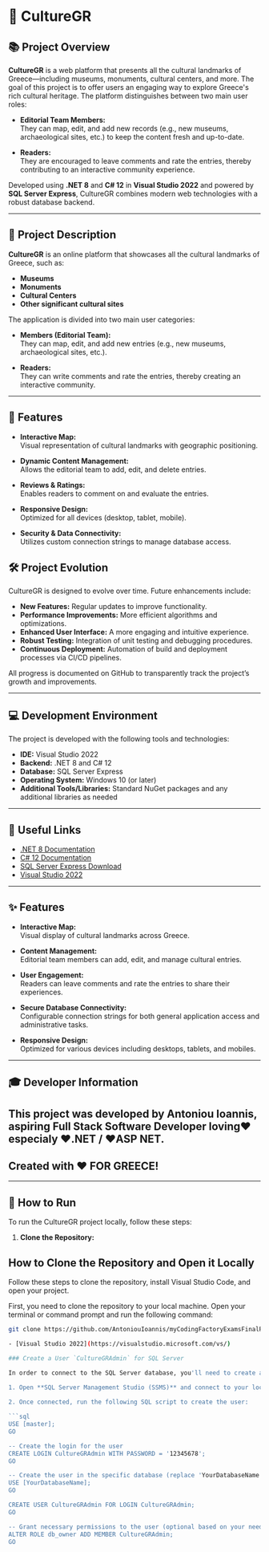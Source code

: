 # 🌟 CultureGR

## 📚 Project Overview
**CultureGR** is a web platform that presents all the cultural landmarks of Greece—including museums, monuments, cultural centers, and more. The goal of this project is to offer users an engaging way to explore Greece's rich cultural heritage. The platform distinguishes between two main user roles:

- **Editorial Team Members:**  
  They can map, edit, and add new records (e.g., new museums, archaeological sites, etc.) to keep the content fresh and up-to-date.

- **Readers:**  
  They are encouraged to leave comments and rate the entries, thereby contributing to an interactive community experience.

Developed using **.NET 8** and **C# 12** in **Visual Studio 2022** and powered by **SQL Server Express**, CultureGR combines modern web technologies with a robust database backend.

---

## 🎯 Project Description

**CultureGR** is an online platform that showcases all the cultural landmarks of Greece, such as:  
- **Museums**  
- **Monuments**  
- **Cultural Centers**  
- **Other significant cultural sites**

The application is divided into two main user categories:

- **Members (Editorial Team):**  
  They can map, edit, and add new entries (e.g., new museums, archaeological sites, etc.).

- **Readers:**  
  They can write comments and rate the entries, thereby creating an interactive community.

---

## 🚀 Features

- **Interactive Map:**  
  Visual representation of cultural landmarks with geographic positioning.

- **Dynamic Content Management:**  
  Allows the editorial team to add, edit, and delete entries.

- **Reviews & Ratings:**  
  Enables readers to comment on and evaluate the entries.

- **Responsive Design:**  
  Optimized for all devices (desktop, tablet, mobile).

- **Security & Data Connectivity:**  
  Utilizes custom connection strings to manage database access.

## 🛠️ Project Evolution
CultureGR is designed to evolve over time. Future enhancements include:
- **New Features:** Regular updates to improve functionality.
- **Performance Improvements:** More efficient algorithms and optimizations.
- **Enhanced User Interface:** A more engaging and intuitive experience.
- **Robust Testing:** Integration of unit testing and debugging procedures.
- **Continuous Deployment:** Automation of build and deployment processes via CI/CD pipelines.

All progress is documented on GitHub to transparently track the project’s growth and improvements.

---

## 💻 Development Environment
The project is developed with the following tools and technologies:
- **IDE:** Visual Studio 2022
- **Backend:** .NET 8 and C# 12
- **Database:** SQL Server Express
- **Operating System:** Windows 10 (or later)
- **Additional Tools/Libraries:** Standard NuGet packages and any additional libraries as needed

---

## 🔗 Useful Links
- [.NET 8 Documentation](https://dotnet.microsoft.com/en-us/)
- [C# 12 Documentation](https://docs.microsoft.com/en-us/dotnet/csharp/)
- [SQL Server Express Download](https://www.microsoft.com/en-us/sql-server/sql-server-downloads)
- [Visual Studio 2022](https://visualstudio.microsoft.com/vs/)

---

## ✨ Features
- **Interactive Map:**  
  Visual display of cultural landmarks across Greece.

- **Content Management:**  
  Editorial team members can add, edit, and manage cultural entries.

- **User Engagement:**  
  Readers can leave comments and rate the entries to share their experiences.

- **Secure Database Connectivity:**  
  Configurable connection strings for both general application access and administrative tasks.

- **Responsive Design:**  
  Optimized for various devices including desktops, tablets, and mobiles.

---

## 🎓 Developer Information
## This project was developed by Antoniou Ioannis, aspiring Full Stack Software Developer loving❤️ especialy ❤️.NET / ❤️ASP NET.
   ## Created with ❤️ FOR GREECE!

---

## 🚀 How to Run
To run the CultureGR project locally, follow these steps:

1. **Clone the Repository:**
 ## How to Clone the Repository and Open it Locally

Follow these steps to clone the repository, install Visual Studio Code, and open your project.

First, you need to clone the repository to your local machine. Open your terminal or command prompt and run the following command:

```bash
git clone https://github.com/AntoniouIoannis/myCodingFactoryExamsFinalProject.git

- [Visual Studio 2022](https://visualstudio.microsoft.com/vs/)

### Create a User `CultureGRAdmin` for SQL Server

In order to connect to the SQL Server database, you'll need to create a user `CultureGRAdmin` with the password `12345678`. Follow these steps:

1. Open **SQL Server Management Studio (SSMS)** and connect to your local instance using `localhost\SQLEXPRESS`.
   
2. Once connected, run the following SQL script to create the user:

```sql
USE [master];
GO

-- Create the login for the user
CREATE LOGIN CultureGRAdmin WITH PASSWORD = '12345678';
GO

-- Create the user in the specific database (replace 'YourDatabaseName' with the name of your database)
USE [YourDatabaseName];
GO

CREATE USER CultureGRAdmin FOR LOGIN CultureGRAdmin;
GO

-- Grant necessary permissions to the user (optional based on your needs)
ALTER ROLE db_owner ADD MEMBER CultureGRAdmin;
GO



